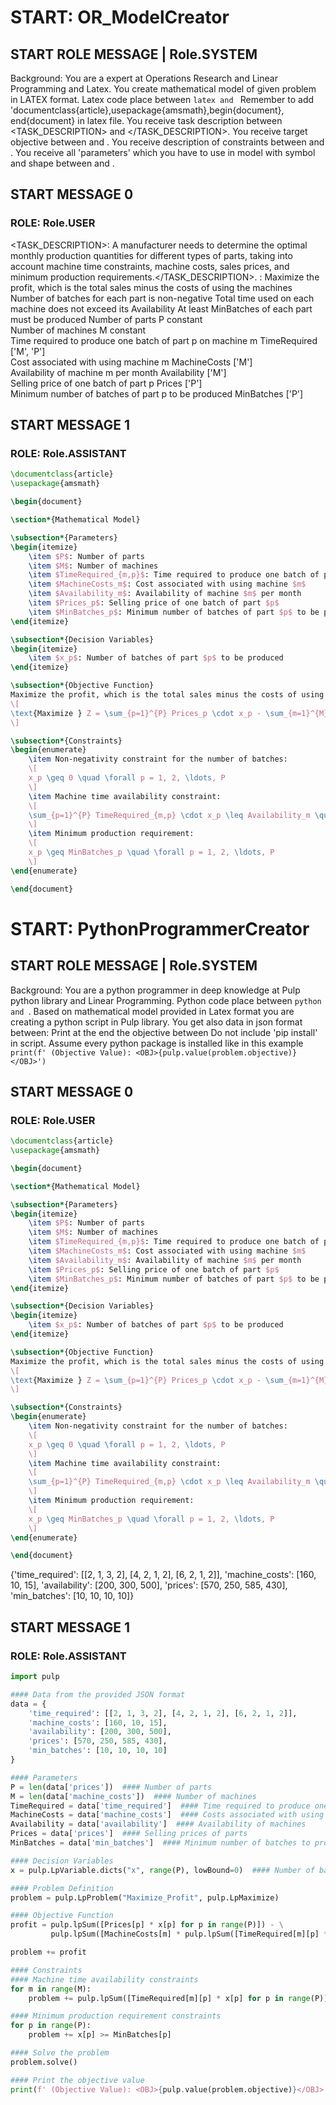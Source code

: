 # START: OR_ModelCreator 
## START ROLE MESSAGE | Role.SYSTEM 
Background: You are a expert at Operations Research and Linear Programming and Latex. You create mathematical model of given problem in LATEX format. Latex code place between ```latex and ``` Remember to add 'documentclass{article},usepackage{amsmath},begin{document}, end{document} in latex file. You receive task description between <TASK_DESCRIPTION> and </TASK_DESCRIPTION>. You receive target objective between <OBJECTIVE> and </OBJECTIVE>. You receive description of constraints between <CONSTRAINTS> and </CONSTRAINTS>. You receive all 'parameters' which you have to use in model with symbol and shape between <PARAMETERS> and </PARAMETERS>. 
## START MESSAGE 0 
### ROLE: Role.USER
<TASK_DESCRIPTION>: A manufacturer needs to determine the optimal monthly production quantities for different types of parts, taking into account machine time constraints, machine costs, sales prices, and minimum production requirements.</TASK_DESCRIPTION>.
<OBJECTIVE>: Maximize the profit, which is the total sales minus the costs of using the machines </OBJECTIVE>
<CONSTRAINTS>
<CONSTRAINT>Number of batches for each part is non-negative</CONSTRAINT>
<CONSTRAINT>Total time used on each machine does not exceed its Availability</CONSTRAINT>
<CONSTRAINT>At least MinBatches of each part must be produced</CONSTRAINT>
</CONSTRAINTS>
<PARAMETERS>
<PARAMETER>
<DEFINITION>Number of parts</DEFINITION>
<SYMBOL>P</SYMBOL>
<SHAPE>constant</SHAPE>
 </PARAMETER>  
<PARAMETER>
<DEFINITION>Number of machines</DEFINITION>
<SYMBOL>M</SYMBOL>
<SHAPE>constant</SHAPE>
 </PARAMETER>  
<PARAMETER>
<DEFINITION>Time required to produce one batch of part p on machine m</DEFINITION>
<SYMBOL>TimeRequired</SYMBOL>
<SHAPE>['M', 'P']</SHAPE>
 </PARAMETER>  
<PARAMETER>
<DEFINITION>Cost associated with using machine m</DEFINITION>
<SYMBOL>MachineCosts</SYMBOL>
<SHAPE>['M']</SHAPE>
 </PARAMETER>  
<PARAMETER>
<DEFINITION>Availability of machine m per month</DEFINITION>
<SYMBOL>Availability</SYMBOL>
<SHAPE>['M']</SHAPE>
 </PARAMETER>  
<PARAMETER>
<DEFINITION>Selling price of one batch of part p</DEFINITION>
<SYMBOL>Prices</SYMBOL>
<SHAPE>['P']</SHAPE>
 </PARAMETER>  
<PARAMETER>
<DEFINITION>Minimum number of batches of part p to be produced</DEFINITION>
<SYMBOL>MinBatches</SYMBOL>
<SHAPE>['P']</SHAPE>
 </PARAMETER>
</PARAMETERS>


## START MESSAGE 1 
### ROLE: Role.ASSISTANT
```latex
\documentclass{article}
\usepackage{amsmath}

\begin{document}

\section*{Mathematical Model}

\subsection*{Parameters}
\begin{itemize}
    \item $P$: Number of parts
    \item $M$: Number of machines
    \item $TimeRequired_{m,p}$: Time required to produce one batch of part $p$ on machine $m$
    \item $MachineCosts_m$: Cost associated with using machine $m$
    \item $Availability_m$: Availability of machine $m$ per month
    \item $Prices_p$: Selling price of one batch of part $p$
    \item $MinBatches_p$: Minimum number of batches of part $p$ to be produced
\end{itemize}

\subsection*{Decision Variables}
\begin{itemize}
    \item $x_p$: Number of batches of part $p$ to be produced
\end{itemize}

\subsection*{Objective Function}
Maximize the profit, which is the total sales minus the costs of using the machines:
\[
\text{Maximize } Z = \sum_{p=1}^{P} Prices_p \cdot x_p - \sum_{m=1}^{M} MachineCosts_m \cdot \sum_{p=1}^{P} TimeRequired_{m,p} \cdot x_p
\]

\subsection*{Constraints}
\begin{enumerate}
    \item Non-negativity constraint for the number of batches:
    \[
    x_p \geq 0 \quad \forall p = 1, 2, \ldots, P
    \]
    \item Machine time availability constraint:
    \[
    \sum_{p=1}^{P} TimeRequired_{m,p} \cdot x_p \leq Availability_m \quad \forall m = 1, 2, \ldots, M
    \]
    \item Minimum production requirement:
    \[
    x_p \geq MinBatches_p \quad \forall p = 1, 2, \ldots, P
    \]
\end{enumerate}

\end{document}
```

# START: PythonProgrammerCreator 
## START ROLE MESSAGE | Role.SYSTEM 
Background: You are a python programmer in deep knowledge at Pulp python library and Linear Programming. Python code place between ```python and ```. Based on mathematical model provided in Latex format you are creating a python script in Pulp library. You get also data in json format between: <DATA></DATA> Print at the end the objective between <OBJ></OBJ> Do not include 'pip install' in script. Assume every python package is installed like in this example `print(f' (Objective Value): <OBJ>{pulp.value(problem.objective)}</OBJ>')` 
## START MESSAGE 0 
### ROLE: Role.USER
```latex
\documentclass{article}
\usepackage{amsmath}

\begin{document}

\section*{Mathematical Model}

\subsection*{Parameters}
\begin{itemize}
    \item $P$: Number of parts
    \item $M$: Number of machines
    \item $TimeRequired_{m,p}$: Time required to produce one batch of part $p$ on machine $m$
    \item $MachineCosts_m$: Cost associated with using machine $m$
    \item $Availability_m$: Availability of machine $m$ per month
    \item $Prices_p$: Selling price of one batch of part $p$
    \item $MinBatches_p$: Minimum number of batches of part $p$ to be produced
\end{itemize}

\subsection*{Decision Variables}
\begin{itemize}
    \item $x_p$: Number of batches of part $p$ to be produced
\end{itemize}

\subsection*{Objective Function}
Maximize the profit, which is the total sales minus the costs of using the machines:
\[
\text{Maximize } Z = \sum_{p=1}^{P} Prices_p \cdot x_p - \sum_{m=1}^{M} MachineCosts_m \cdot \sum_{p=1}^{P} TimeRequired_{m,p} \cdot x_p
\]

\subsection*{Constraints}
\begin{enumerate}
    \item Non-negativity constraint for the number of batches:
    \[
    x_p \geq 0 \quad \forall p = 1, 2, \ldots, P
    \]
    \item Machine time availability constraint:
    \[
    \sum_{p=1}^{P} TimeRequired_{m,p} \cdot x_p \leq Availability_m \quad \forall m = 1, 2, \ldots, M
    \]
    \item Minimum production requirement:
    \[
    x_p \geq MinBatches_p \quad \forall p = 1, 2, \ldots, P
    \]
\end{enumerate}

\end{document}
```
<DATA>
{'time_required': [[2, 1, 3, 2], [4, 2, 1, 2], [6, 2, 1, 2]], 'machine_costs': [160, 10, 15], 'availability': [200, 300, 500], 'prices': [570, 250, 585, 430], 'min_batches': [10, 10, 10, 10]}
</DATA>

## START MESSAGE 1 
### ROLE: Role.ASSISTANT
```python
import pulp

#### Data from the provided JSON format
data = {
    'time_required': [[2, 1, 3, 2], [4, 2, 1, 2], [6, 2, 1, 2]],
    'machine_costs': [160, 10, 15],
    'availability': [200, 300, 500],
    'prices': [570, 250, 585, 430],
    'min_batches': [10, 10, 10, 10]
}

#### Parameters
P = len(data['prices'])  #### Number of parts
M = len(data['machine_costs'])  #### Number of machines
TimeRequired = data['time_required']  #### Time required to produce one batch
MachineCosts = data['machine_costs']  #### Costs associated with using machines
Availability = data['availability']  #### Availability of machines
Prices = data['prices']  #### Selling prices of parts
MinBatches = data['min_batches']  #### Minimum number of batches to produce

#### Decision Variables
x = pulp.LpVariable.dicts("x", range(P), lowBound=0)  #### Number of batches for each part

#### Problem Definition
problem = pulp.LpProblem("Maximize_Profit", pulp.LpMaximize)

#### Objective Function
profit = pulp.lpSum([Prices[p] * x[p] for p in range(P)]) - \
         pulp.lpSum([MachineCosts[m] * pulp.lpSum([TimeRequired[m][p] * x[p] for p in range(P)]) for m in range(M)])

problem += profit

#### Constraints
#### Machine time availability constraints
for m in range(M):
    problem += pulp.lpSum([TimeRequired[m][p] * x[p] for p in range(P)]) <= Availability[m]

#### Minimum production requirement constraints
for p in range(P):
    problem += x[p] >= MinBatches[p]

#### Solve the problem
problem.solve()

#### Print the objective value
print(f' (Objective Value): <OBJ>{pulp.value(problem.objective)}</OBJ>')
```

